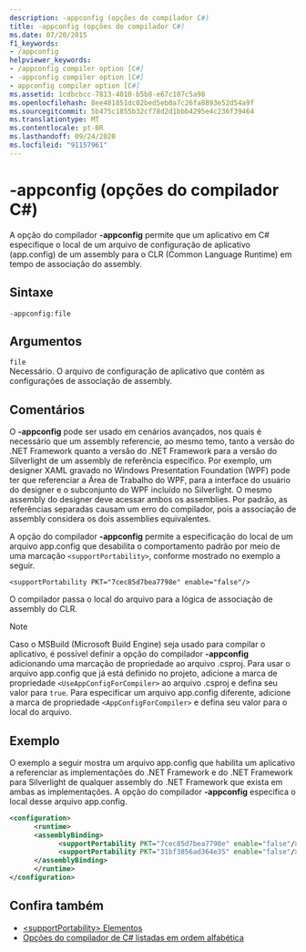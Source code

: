 ```yaml
---
description: -appconfig (opções do compilador C#)
title: -appconfig (opções do compilador C#)
ms.date: 07/20/2015
f1_keywords:
- /appconfig
helpviewer_keywords:
- /appconfig compiler option [C#]
- -appconfig compiler option [C#]
- appconfig compiler option [C#]
ms.assetid: 1cdbcbcc-7813-4010-b5b8-e67c107c5a98
ms.openlocfilehash: 8ee481851dc02bed5eb0a7c26fa8893e52d54a9f
ms.sourcegitcommit: 5b475c1855b32cf78d2d1bbb4295e4c236f39464
ms.translationtype: MT
ms.contentlocale: pt-BR
ms.lasthandoff: 09/24/2020
ms.locfileid: "91157961"
---
```

# <a name="-appconfig-c-compiler-options"></a>-appconfig (opções do compilador C#)

A opção do compilador **-appconfig** permite que um aplicativo em C# especifique o local de um arquivo de configuração de aplicativo (app.config) de um assembly para o CLR (Common Language Runtime) em tempo de associação do assembly.  
  
## <a name="syntax"></a>Sintaxe  
  
```console  
-appconfig:file  
```  
  
## <a name="arguments"></a>Argumentos  

 `file`  
 Necessário. O arquivo de configuração de aplicativo que contém as configurações de associação de assembly.  
  
## <a name="remarks"></a>Comentários  

 O **-appconfig** pode ser usado em cenários avançados, nos quais é necessário que um assembly referencie, ao mesmo temo, tanto a versão do .NET Framework quanto a versão do .NET Framework para a versão do Silverlight de um assembly de referência específico. Por exemplo, um designer XAML gravado no Windows Presentation Foundation (WPF) pode ter que referenciar a Área de Trabalho do WPF, para a interface do usuário do designer e o subconjunto do WPF incluído no Silverlight. O mesmo assembly do designer deve acessar ambos os assemblies. Por padrão, as referências separadas causam um erro do compilador, pois a associação de assembly considera os dois assemblies equivalentes.  
  
 A opção do compilador **-appconfig** permite a especificação do local de um arquivo app.config que desabilita o comportamento padrão por meio de uma marcação `<supportPortability>`, conforme mostrado no exemplo a seguir.  
  
 `<supportPortability PKT="7cec85d7bea7798e" enable="false"/>`  
  
 O compilador passa o local do arquivo para a lógica de associação de assembly do CLR.  
  
> [!NOTE]
> Caso o MSBuild (Microsoft Build Engine) seja usado para compilar o aplicativo, é possível definir a opção do compilador **-appconfig** adicionando uma marcação de propriedade ao arquivo .csproj. Para usar o arquivo app.config que já está definido no projeto, adicione a marca de propriedade `<UseAppConfigForCompiler>` ao arquivo .csproj e defina seu valor para `true`. Para especificar um arquivo app.config diferente, adicione a marca de propriedade `<AppConfigForCompiler>` e defina seu valor para o local do arquivo.  
  
## <a name="example"></a>Exemplo  

 O exemplo a seguir mostra um arquivo app.config que habilita um aplicativo a referenciar as implementações do .NET Framework e do .NET Framework para Silverlight de qualquer assembly do .NET Framework que exista em ambas as implementações. A opção do compilador **-appconfig** especifica o local desse arquivo app.config.  
  
```xml  
<configuration>  
      <runtime>  
      <assemblyBinding>  
            <supportPortability PKT="7cec85d7bea7798e" enable="false"/>  
            <supportPortability PKT="31bf3856ad364e35" enable="false"/>  
      </assemblyBinding>  
      </runtime>  
</configuration>  
```  
  
## <a name="see-also"></a>Confira também

- [\<supportPortability> Elementos](../../../framework/configure-apps/file-schema/runtime/supportportability-element.md)
- [Opções do compilador de C# listadas em ordem alfabética](./listed-alphabetically.md)
